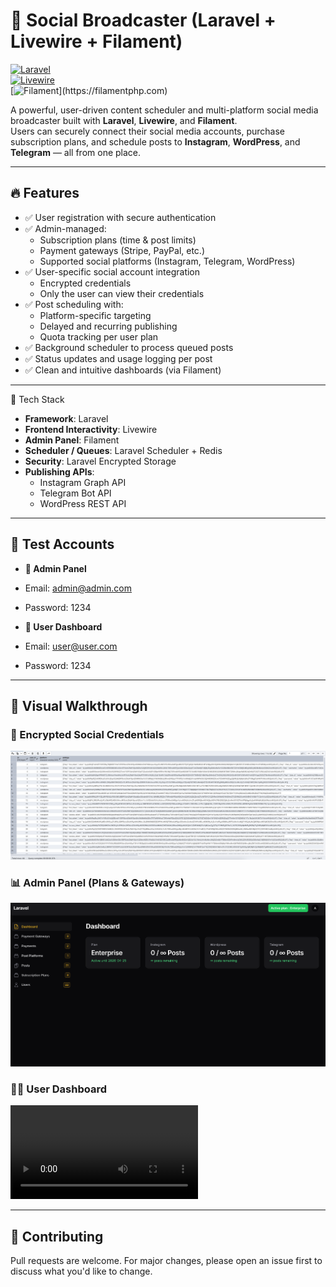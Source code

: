 # 📣 Social Broadcaster (Laravel + Livewire + Filament)

[![Laravel](https://img.shields.io/badge/Laravel-12.0-red?style=flat&logo=laravel)](https://laravel.com)  
[![Livewire](https://img.shields.io/badge/Livewire-3.6-purple?style=flat&logo=laravel)](https://laravel-livewire.com)  
[![Filament](https://img.shields.io/badge/Filament-3.3-blueviolet?style=flat&logo=data:image/svg+xml;base64,...)](https://filamentphp.com)  

A powerful, user-driven content scheduler and multi-platform social media broadcaster built with **Laravel**, **Livewire**, and **Filament**.  
Users can securely connect their social media accounts, purchase subscription plans, and schedule posts to **Instagram**, **WordPress**, and **Telegram** — all from one place.

---

## 🔥 Features

- ✅ User registration with secure authentication
- ✅ Admin-managed:
    - Subscription plans (time & post limits)
    - Payment gateways (Stripe, PayPal, etc.)
    - Supported social platforms (Instagram, Telegram, WordPress)
- ✅ User-specific social account integration
    - Encrypted credentials
    - Only the user can view their credentials
- ✅ Post scheduling with:
    - Platform-specific targeting
    - Delayed and recurring publishing
    - Quota tracking per user plan
- ✅ Background scheduler to process queued posts
- ✅ Status updates and usage logging per post
- ✅ Clean and intuitive dashboards (via Filament)

---

🧰 Tech Stack
- **Framework**: Laravel
- **Frontend Interactivity**: Livewire
- **Admin Panel**: Filament
- **Scheduler / Queues**: Laravel Scheduler + Redis
- **Security**: Laravel Encrypted Storage
- **Publishing APIs**:
    - Instagram Graph API
    - Telegram Bot API
    - WordPress REST API

---

## 🧪 Test Accounts

- **🔐 Admin Panel**
- Email: admin@admin.com
- Password: 1234


- **👤 User Dashboard**
- Email: user@user.com
- Password: 1234


---
## 📸 Visual Walkthrough

### 🔐 Encrypted Social Credentials
![Social Settings](Images/img.png)


### 📊 Admin Panel (Plans & Gateways)
![Admin Dashboard](Images/img_1.png)

### 🧑‍💼 User Dashboard
![User Dashboard](Images/video.mov)

---


## 💬 Contributing

Pull requests are welcome. For major changes, please open an issue first to discuss what you'd like to change.
